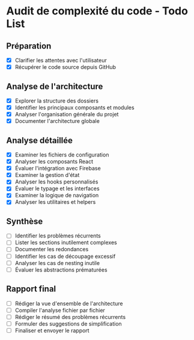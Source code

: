 # Audit de complexité du code - Todo List

## Préparation
- [x] Clarifier les attentes avec l'utilisateur
- [x] Récupérer le code source depuis GitHub

## Analyse de l'architecture
- [x] Explorer la structure des dossiers
- [x] Identifier les principaux composants et modules
- [x] Analyser l'organisation générale du projet
- [x] Documenter l'architecture globale

## Analyse détaillée
- [x] Examiner les fichiers de configuration
- [x] Analyser les composants React
- [x] Évaluer l'intégration avec Firebase
- [x] Examiner la gestion d'état
- [x] Analyser les hooks personnalisés
- [x] Évaluer le typage et les interfaces
- [x] Examiner la logique de navigation
- [x] Analyser les utilitaires et helpers

## Synthèse
- [ ] Identifier les problèmes récurrents
- [ ] Lister les sections inutilement complexes
- [ ] Documenter les redondances
- [ ] Identifier les cas de découpage excessif
- [ ] Analyser les cas de nesting inutile
- [ ] Évaluer les abstractions prématurées

## Rapport final
- [ ] Rédiger la vue d'ensemble de l'architecture
- [ ] Compiler l'analyse fichier par fichier
- [ ] Rédiger le résumé des problèmes récurrents
- [ ] Formuler des suggestions de simplification
- [ ] Finaliser et envoyer le rapport
